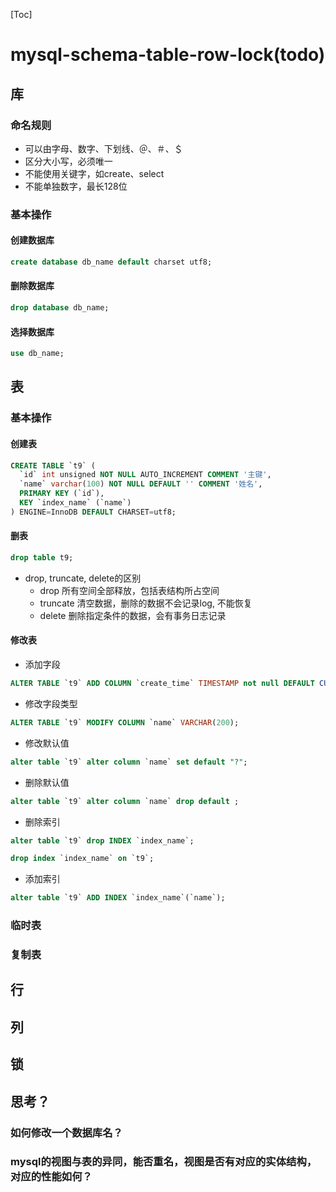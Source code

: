 [Toc]

# mysql-schema-table-row-lock(todo)

## 库
### 命名规则
- 可以由字母、数字、下划线、＠、＃、＄
- 区分大小写，必须唯一
- 不能使用关键字，如create、select
- 不能单独数字，最长128位

### 基本操作
#### 创建数据库
```sql
create database db_name default charset utf8;
``` 
#### 删除数据库
```sql
drop database db_name;
```
#### 选择数据库
```sql
use db_name;
```

## 表

### 基本操作
#### 创建表
```sql
CREATE TABLE `t9` (
  `id` int unsigned NOT NULL AUTO_INCREMENT COMMENT '主键',
  `name` varchar(100) NOT NULL DEFAULT '' COMMENT '姓名',
  PRIMARY KEY (`id`),
  KEY `index_name` (`name`)
) ENGINE=InnoDB DEFAULT CHARSET=utf8;
```
#### 删表
```sql
drop table t9;
```
- drop, truncate, delete的区别
  - drop 所有空间全部释放，包括表结构所占空间
  - truncate 清空数据，删除的数据不会记录log, 不能恢复
  - delete 删除指定条件的数据，会有事务日志记录
#### 修改表
- 添加字段
```sql
ALTER TABLE `t9` ADD COLUMN `create_time` TIMESTAMP not null DEFAULT CURRENT_TIMESTAMP AFTER `name`;
```
- 修改字段类型
```sql
ALTER TABLE `t9` MODIFY COLUMN `name` VARCHAR(200);
```
- 修改默认值
```sql
alter table `t9` alter column `name` set default "?";
```
- 删除默认值
```sql
alter table `t9` alter column `name` drop default ;
```
- 删除索引
```sql
alter table `t9` drop INDEX `index_name`;
```
```sql
drop index `index_name` on `t9`;
```
- 添加索引
```sql
alter table `t9` ADD INDEX `index_name`(`name`);
```

### 临时表

### 复制表

## 行

## 列

## 锁

## 思考？
### 如何修改一个数据库名？
### mysql的视图与表的异同，能否重名，视图是否有对应的实体结构，对应的性能如何？


